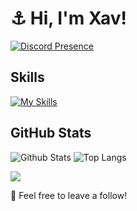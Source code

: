 # ⚓ Hi, I'm Xav!

[![Discord Presence](https://lanyard.cnrad.dev/api/1314991090616766564)](https://discord.com/users/1314991090616766564)


## Skills  
[![My Skills](https://skillicons.dev/icons?i=js,nodejs,html,css,py,webstorm,discord)](https://skillicons.dev)


## GitHub Stats
![Github Stats](https://github-readme-stats.vercel.app/api?username=xavoyx&show_icons=true&theme=tokyonight) ![Top Langs](https://github-readme-stats.vercel.app/api/top-langs/?username=xavoyx&layout=compact&theme=tokyonight) 


[![](https://visitcount.itsvg.in/api?id=Pylora&label=Profile%20Views&color=0&icon=0&pretty=false)](https://visitcount.itsvg.in)

🌟 Feel free to leave a follow!
